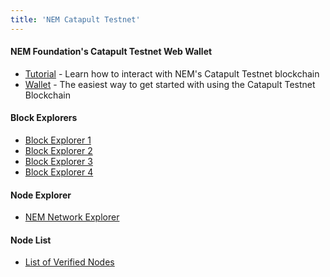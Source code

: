 ```yaml
---
title: 'NEM Catapult Testnet'
---
```


#### NEM Foundation's Catapult Testnet Web Wallet
* [Tutorial]( https://forum.nem.io/t/guide-to-using-nf-catapult-testnet-beta-wallet/22045) - Learn how to interact with NEM's Catapult Testnet blockchain
* [Wallet](http://nfwallet.z31.web.core.windows.net/) - The easiest way to get started with using the Catapult Testnet Blockchain

#### Block Explorers
* [Block Explorer 1](http://40.90.163.184:8000/#/blocks/0) 
* [Block Explorer 2](http://13.114.200.132:8000/#/blocks/0)
* [Block Explorer 3](http://13.114.200.132:8000/#/blocks/0)
* [Block Explorer 4](http://13.114.200.132:8000/#/blocks/0)

#### Node Explorer
* [NEM Network Explorer](http://3.17.139.170:8080/)

#### Node List
* [List of Verified Nodes](https://docs.google.com/document/d/1xYL59BRr8K5YTddErB4hxP7N6CScF6othJ4rjE5yIpA/edit)